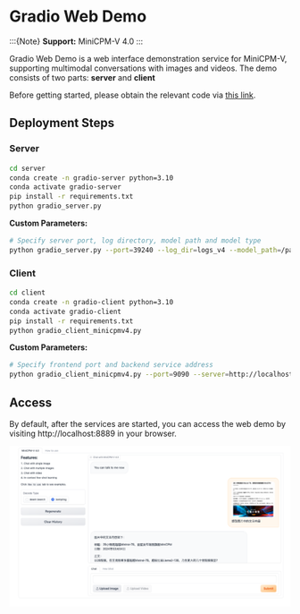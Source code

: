 # Gradio Web Demo

:::{Note}
**Support:** MiniCPM-V 4.0
:::

Gradio Web Demo is a web interface demonstration service for MiniCPM-V, supporting multimodal conversations with images and videos. The demo consists of two parts: **server** and **client**

Before getting started, please obtain the relevant code via [this link](https://github.com/OpenSQZ/MiniCPM-V-CookBook/tree/main/demo/web_demo/gradio).

## Deployment Steps

### Server

```bash
cd server
conda create -n gradio-server python=3.10
conda activate gradio-server
pip install -r requirements.txt
python gradio_server.py
```

**Custom Parameters:**

```bash
# Specify server port, log directory, model path and model type
python gradio_server.py --port=39240 --log_dir=logs_v4 --model_path=/path/to/model --model_type=minicpmv4
```

### Client

```bash
cd client
conda create -n gradio-client python=3.10
conda activate gradio-client
pip install -r requirements.txt
python gradio_client_minicpmv4.py
```

**Custom Parameters:**

```bash
# Specify frontend port and backend service address
python gradio_client_minicpmv4.py --port=9090 --server=http://localhost:39240/api
```

## Access

By default, after the services are started, you can access the web demo by visiting http://localhost:8889 in your browser.

![demo](./assets/demo.png)
